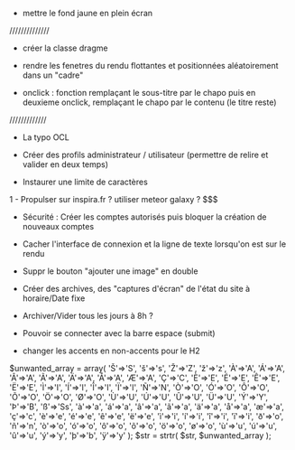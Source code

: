

- mettre le fond jaune en plein écran

//////////////

- créer la classe dragme

- rendre les fenetres du rendu flottantes et positionnées aléatoirement dans un "cadre"

+ onclick : fonction remplaçant le sous-titre par le chapo puis en deuxieme onclick, remplaçant le chapo par le contenu (le titre reste)

/////////////

- La typo OCL

- Créer des profils administrateur / utilisateur (permettre de relire et valider en deux temps)

- Instaurer une limite de caractères

1 - Propulser sur inspira.fr ? utiliser meteor galaxy ? $$$

- Sécurité : Créer les comptes autorisés puis bloquer la création de nouveaux comptes

- Cacher l'interface de connexion et la ligne de texte lorsqu'on est sur le rendu

- Suppr le bouton "ajouter une image" en double

- Créer des archives, des "captures d'écran" de l'état du site à horaire/Date fixe
- Archiver/Vider tous les jours à 8h ?

- Pouvoir se connecter avec la barre espace (submit)

- changer les accents en non-accents pour le H2

<?PHP
function enleveaccents($param)
{
        $param= strtr($param,
          "ÀÁÂÃÄÅàáâãäåÒÓÔÕÖØòóôõöøÈÉÊËèéêëÇçÌÍÎÏìíîïÙÚÛÜùúûüÿÑñ",
           "aaaaaaaaaaaaooooooooooooeeeeeeeecciiiiiiiiuuuuuuuuynn");
        return $param;
}

$chaine = 'éééééé';
$chaine = enleveaccents($chaine);
echo $chaine;
?>

$unwanted_array = array(    'Š'=>'S', 'š'=>'s', 'Ž'=>'Z', 'ž'=>'z', 'À'=>'A', 'Á'=>'A', 'Â'=>'A', 'Ã'=>'A', 'Ä'=>'A', 'Å'=>'A', 'Æ'=>'A', 'Ç'=>'C', 'È'=>'E', 'É'=>'E',
                            'Ê'=>'E', 'Ë'=>'E', 'Ì'=>'I', 'Í'=>'I', 'Î'=>'I', 'Ï'=>'I', 'Ñ'=>'N', 'Ò'=>'O', 'Ó'=>'O', 'Ô'=>'O', 'Õ'=>'O', 'Ö'=>'O', 'Ø'=>'O', 'Ù'=>'U',
                            'Ú'=>'U', 'Û'=>'U', 'Ü'=>'U', 'Ý'=>'Y', 'Þ'=>'B', 'ß'=>'Ss', 'à'=>'a', 'á'=>'a', 'â'=>'a', 'ã'=>'a', 'ä'=>'a', 'å'=>'a', 'æ'=>'a', 'ç'=>'c',
                            'è'=>'e', 'é'=>'e', 'ê'=>'e', 'ë'=>'e', 'ì'=>'i', 'í'=>'i', 'î'=>'i', 'ï'=>'i', 'ð'=>'o', 'ñ'=>'n', 'ò'=>'o', 'ó'=>'o', 'ô'=>'o', 'õ'=>'o',
                            'ö'=>'o', 'ø'=>'o', 'ù'=>'u', 'ú'=>'u', 'û'=>'u', 'ý'=>'y', 'þ'=>'b', 'ÿ'=>'y' );
$str = strtr( $str, $unwanted_array );
